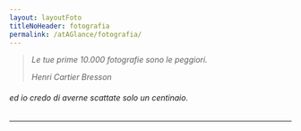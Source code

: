 ```yaml
---
layout: layoutFoto
titleNoHeader: fotografia
permalink: /atAGlance/fotografia/
---
```


> _Le tue prime 10.000 fotografie sono le peggiori._
>
> <cite>Henri Cartier Bresson</cite>

###### ed io credo di averne scattate solo un centinaio.
***
